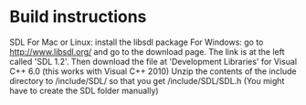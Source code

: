 Build instructions
==================

SDL
For Mac or Linux: install the libsdl package
For Windows: go to http://www.libsdl.org/ and go to the download page. The link is at the left called 'SDL 1.2'.
Then download the file at 'Development Libraries' for Visual C++ 6.0 (this works with Visual C++ 2010)
Unzip the contents of the include directory to /include/SDL/ so that you get /include/SDL/SDL.h
(You might have to create the SDL folder manually)